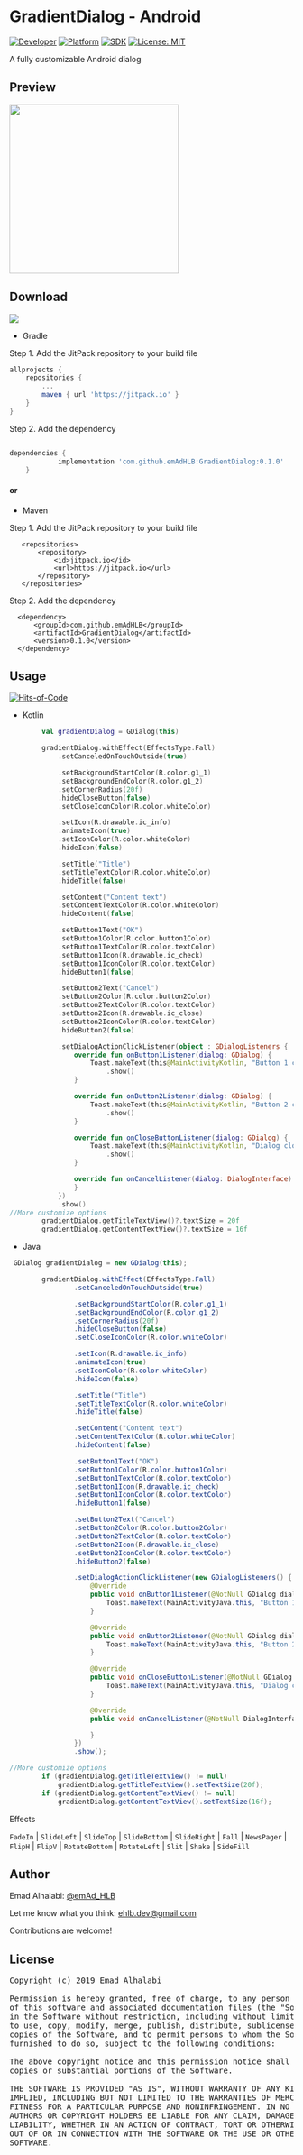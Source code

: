 # GradientDialog - Android

[![Developer](https://img.shields.io/badge/Developer-eHLB-%23117243?style=for-the-badge)](https://github.com/Nightonke)
[![Platform](https://img.shields.io/badge/Platform-Android-%117243?style=for-the-badge)](https://www.android.com)
[![SDK](https://img.shields.io/badge/SKD-17+-%231771F1?style=for-the-badge)](https://www.android.com)
[![License: MIT](https://img.shields.io/badge/License-MIT-yellow.svg?style=for-the-badge)](https://opensource.org/licenses/MIT)

A fully customizable Android dialog

## Preview

<img src="https://github.com/emAdHLB/GradientDialog-Android/blob/master/images/3.gif" width="300">

## Download
[![](https://jitpack.io/v/emAdHLB/GradientDialog.svg)](https://jitpack.io/#emAdHLB/GradientDialog)

-  Gradle

Step 1. Add the JitPack repository to your build file
```gradle
allprojects {
	repositories {
		...
		maven { url 'https://jitpack.io' }
	}
}
```

Step 2. Add the dependency

```gradle

dependencies {
	        implementation 'com.github.emAdHLB:GradientDialog:0.1.0'
	}
```

#### or

- Maven

 Step 1. Add the JitPack repository to your build file 
 
 ```maven
	<repositories>
		<repository>
		    <id>jitpack.io</id>
		    <url>https://jitpack.io</url>
		</repository>
	</repositories>
```
Step 2. Add the dependency

  ```maven
	<dependency>
	    <groupId>com.github.emAdHLB</groupId>
	    <artifactId>GradientDialog</artifactId>
	    <version>0.1.0</version>
	</dependency>
```
## Usage

[![Hits-of-Code](https://hitsofcode.com/github/emAdHLB/GradientDialog)](https://hitsofcode.com/view/github/emAdHLB/GradientDialog)

- Kotlin

```kotlin
        val gradientDialog = GDialog(this)

        gradientDialog.withEffect(EffectsType.Fall)
            .setCanceledOnTouchOutside(true)

            .setBackgroundStartColor(R.color.g1_1)
            .setBackgroundEndColor(R.color.g1_2)
            .setCornerRadius(20f)
            .hideCloseButton(false)
            .setCloseIconColor(R.color.whiteColor)

            .setIcon(R.drawable.ic_info)
            .animateIcon(true)
            .setIconColor(R.color.whiteColor)
            .hideIcon(false)

            .setTitle("Title")
            .setTitleTextColor(R.color.whiteColor)
            .hideTitle(false)

            .setContent("Content text")
            .setContentTextColor(R.color.whiteColor)
            .hideContent(false)

            .setButton1Text("OK")
            .setButton1Color(R.color.button1Color)
            .setButton1TextColor(R.color.textColor)
            .setButton1Icon(R.drawable.ic_check)
            .setButton1IconColor(R.color.textColor)
            .hideButton1(false)

            .setButton2Text("Cancel")
            .setButton2Color(R.color.button2Color)
            .setButton2TextColor(R.color.textColor)
            .setButton2Icon(R.drawable.ic_close)
            .setButton2IconColor(R.color.textColor)
            .hideButton2(false)

            .setDialogActionClickListener(object : GDialogListeners {
                override fun onButton1Listener(dialog: GDialog) {
                    Toast.makeText(this@MainActivityKotlin, "Button 1 clicked", Toast.LENGTH_SHORT)
                        .show()
                }

                override fun onButton2Listener(dialog: GDialog) {
                    Toast.makeText(this@MainActivityKotlin, "Button 2 clicked", Toast.LENGTH_SHORT)
                        .show()
                }

                override fun onCloseButtonListener(dialog: GDialog) {
                    Toast.makeText(this@MainActivityKotlin, "Dialog closed", Toast.LENGTH_SHORT)
                        .show()
                }

                override fun onCancelListener(dialog: DialogInterface) {
                }
            })
            .show()
//More customize options
        gradientDialog.getTitleTextView()?.textSize = 20f
        gradientDialog.getContentTextView()?.textSize = 16f
```

- Java

```java
 GDialog gradientDialog = new GDialog(this);

        gradientDialog.withEffect(EffectsType.Fall)
                .setCanceledOnTouchOutside(true)

                .setBackgroundStartColor(R.color.g1_1)
                .setBackgroundEndColor(R.color.g1_2)
                .setCornerRadius(20f)
                .hideCloseButton(false)
                .setCloseIconColor(R.color.whiteColor)

                .setIcon(R.drawable.ic_info)
                .animateIcon(true)
                .setIconColor(R.color.whiteColor)
                .hideIcon(false)

                .setTitle("Title")
                .setTitleTextColor(R.color.whiteColor)
                .hideTitle(false)

                .setContent("Content text")
                .setContentTextColor(R.color.whiteColor)
                .hideContent(false)

                .setButton1Text("OK")
                .setButton1Color(R.color.button1Color)
                .setButton1TextColor(R.color.textColor)
                .setButton1Icon(R.drawable.ic_check)
                .setButton1IconColor(R.color.textColor)
                .hideButton1(false)

                .setButton2Text("Cancel")
                .setButton2Color(R.color.button2Color)
                .setButton2TextColor(R.color.textColor)
                .setButton2Icon(R.drawable.ic_close)
                .setButton2IconColor(R.color.textColor)
                .hideButton2(false)

                .setDialogActionClickListener(new GDialogListeners() {
                    @Override
                    public void onButton1Listener(@NotNull GDialog dialog) {
                        Toast.makeText(MainActivityJava.this, "Button 1 clicked", Toast.LENGTH_SHORT).show();
                    }

                    @Override
                    public void onButton2Listener(@NotNull GDialog dialog) {
                        Toast.makeText(MainActivityJava.this, "Button 2 clicked", Toast.LENGTH_SHORT).show();
                    }

                    @Override
                    public void onCloseButtonListener(@NotNull GDialog dialog) {
                        Toast.makeText(MainActivityJava.this, "Dialog closed", Toast.LENGTH_SHORT).show();
                    }

                    @Override
                    public void onCancelListener(@NotNull DialogInterface dialog) {

                    }
                })
                .show();

//More customize options
        if (gradientDialog.getTitleTextView() != null)
            gradientDialog.getTitleTextView().setTextSize(20f);
        if (gradientDialog.getContentTextView() != null)
            gradientDialog.getContentTextView().setTextSize(16f);
```

Effects 

`FadeIn` | `SlideLeft` | `SlideTop` | `SlideBottom` | `SlideRight` | `Fall` | `NewsPager` | `FlipH` | `FlipV` | `RotateBottom` | `RotateLeft` | `Slit` | `Shake` | `SideFill`

## Author

Emad Alhalabi: [@emAd_HLB](https://twitter.com/emAd_HLB)

Let me know what you think: [ehlb.dev@gmail.com](mailto:ehlb.dev@gmail.com)

Contributions are welcome!

## License

<pre>
Copyright (c) 2019 Emad Alhalabi

Permission is hereby granted, free of charge, to any person obtaining a copy
of this software and associated documentation files (the "Software"), to deal
in the Software without restriction, including without limitation the rights
to use, copy, modify, merge, publish, distribute, sublicense, and/or sell
copies of the Software, and to permit persons to whom the Software is
furnished to do so, subject to the following conditions:

The above copyright notice and this permission notice shall be included in all
copies or substantial portions of the Software.

THE SOFTWARE IS PROVIDED "AS IS", WITHOUT WARRANTY OF ANY KIND, EXPRESS OR
IMPLIED, INCLUDING BUT NOT LIMITED TO THE WARRANTIES OF MERCHANTABILITY,
FITNESS FOR A PARTICULAR PURPOSE AND NONINFRINGEMENT. IN NO EVENT SHALL THE
AUTHORS OR COPYRIGHT HOLDERS BE LIABLE FOR ANY CLAIM, DAMAGES OR OTHER
LIABILITY, WHETHER IN AN ACTION OF CONTRACT, TORT OR OTHERWISE, ARISING FROM,
OUT OF OR IN CONNECTION WITH THE SOFTWARE OR THE USE OR OTHER DEALINGS IN THE
SOFTWARE.
</pre>
